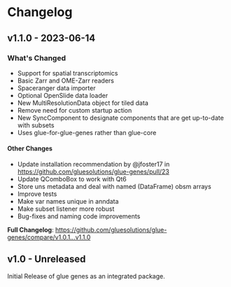 # Changelog

## v1.1.0 - 2023-06-14

<!-- Release notes generated using configuration in .github/release.yml at main -->
### What's Changed

- Support for spatial transcriptomics
- Basic Zarr and OME-Zarr readers
- Spaceranger data importer
- Optional OpenSlide data loader
- New MultiResolutionData object for tiled data
- Remove need for custom startup action
- New SyncComponent to designate components that are get up-to-date with subsets
- Uses glue-for-glue-genes rather than glue-core

#### Other Changes

- Update installation recommendation by @jfoster17 in https://github.com/gluesolutions/glue-genes/pull/23
- Update QComboBox to work with Qt6
- Store uns metadata and deal with named (DataFrame) obsm arrays
- Improve tests
- Make var names unique in anndata
- Make subset listener more robust
- Bug-fixes and naming code improvements

**Full Changelog**: https://github.com/gluesolutions/glue-genes/compare/v1.0.1...v1.1.0

## v1.0 - Unreleased

Initial Release of glue genes as an integrated package.
